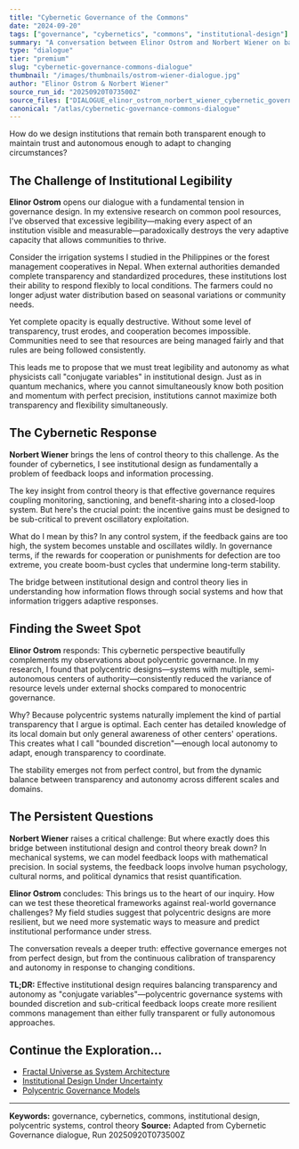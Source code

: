 ```yaml
---
title: "Cybernetic Governance of the Commons"
date: "2024-09-20"
tags: ["governance", "cybernetics", "commons", "institutional-design"]
summary: "A conversation between Elinor Ostrom and Norbert Wiener on balancing transparency and autonomy in institutional design"
type: "dialogue"
tier: "premium"
slug: "cybernetic-governance-commons-dialogue"
thumbnail: "/images/thumbnails/ostrom-wiener-dialogue.jpg"
author: "Elinor Ostrom & Norbert Wiener"
source_run_id: "20250920T073500Z"
source_files: ["DIALOGUE_elinor_ostrom_norbert_wiener_cybernetic_governance.md"]
canonical: "/atlas/cybernetic-governance-commons-dialogue"
---
```


How do we design institutions that remain both transparent enough to maintain trust and autonomous enough to adapt to changing circumstances?

## The Challenge of Institutional Legibility

**Elinor Ostrom** opens our dialogue with a fundamental tension in governance design. In my extensive research on common pool resources, I've observed that excessive legibility—making every aspect of an institution visible and measurable—paradoxically destroys the very adaptive capacity that allows communities to thrive.

Consider the irrigation systems I studied in the Philippines or the forest management cooperatives in Nepal. When external authorities demanded complete transparency and standardized procedures, these institutions lost their ability to respond flexibly to local conditions. The farmers could no longer adjust water distribution based on seasonal variations or community needs.

Yet complete opacity is equally destructive. Without some level of transparency, trust erodes, and cooperation becomes impossible. Communities need to see that resources are being managed fairly and that rules are being followed consistently.

This leads me to propose that we must treat legibility and autonomy as what physicists call "conjugate variables" in institutional design. Just as in quantum mechanics, where you cannot simultaneously know both position and momentum with perfect precision, institutions cannot maximize both transparency and flexibility simultaneously.

## The Cybernetic Response

**Norbert Wiener** brings the lens of control theory to this challenge. As the founder of cybernetics, I see institutional design as fundamentally a problem of feedback loops and information processing.

The key insight from control theory is that effective governance requires coupling monitoring, sanctioning, and benefit-sharing into a closed-loop system. But here's the crucial point: the incentive gains must be designed to be sub-critical to prevent oscillatory exploitation.

What do I mean by this? In any control system, if the feedback gains are too high, the system becomes unstable and oscillates wildly. In governance terms, if the rewards for cooperation or punishments for defection are too extreme, you create boom-bust cycles that undermine long-term stability.

The bridge between institutional design and control theory lies in understanding how information flows through social systems and how that information triggers adaptive responses.

## Finding the Sweet Spot

**Elinor Ostrom** responds: This cybernetic perspective beautifully complements my observations about polycentric governance. In my research, I found that polycentric designs—systems with multiple, semi-autonomous centers of authority—consistently reduced the variance of resource levels under external shocks compared to monocentric governance.

Why? Because polycentric systems naturally implement the kind of partial transparency that I argue is optimal. Each center has detailed knowledge of its local domain but only general awareness of other centers' operations. This creates what I call "bounded discretion"—enough local autonomy to adapt, enough transparency to coordinate.

The stability emerges not from perfect control, but from the dynamic balance between transparency and autonomy across different scales and domains.

## The Persistent Questions

**Norbert Wiener** raises a critical challenge: But where exactly does this bridge between institutional design and control theory break down? In mechanical systems, we can model feedback loops with mathematical precision. In social systems, the feedback loops involve human psychology, cultural norms, and political dynamics that resist quantification.

**Elinor Ostrom** concludes: This brings us to the heart of our inquiry. How can we test these theoretical frameworks against real-world governance challenges? My field studies suggest that polycentric designs are more resilient, but we need more systematic ways to measure and predict institutional performance under stress.

The conversation reveals a deeper truth: effective governance emerges not from perfect design, but from the continuous calibration of transparency and autonomy in response to changing conditions.

**TL;DR:** Effective institutional design requires balancing transparency and autonomy as "conjugate variables"—polycentric governance systems with bounded discretion and sub-critical feedback loops create more resilient commons management than either fully transparent or fully autonomous approaches.

## Continue the Exploration...

- [Fractal Universe as System Architecture](/atlas/fractal-universe-system-architecture)
- [Institutional Design Under Uncertainty](/atlas/institutional-design-uncertainty)
- [Polycentric Governance Models](/atlas/polycentric-governance-models)

---

**Keywords:** governance, cybernetics, commons, institutional design, polycentric systems, control theory
**Source:** Adapted from Cybernetic Governance dialogue, Run 20250920T073500Z